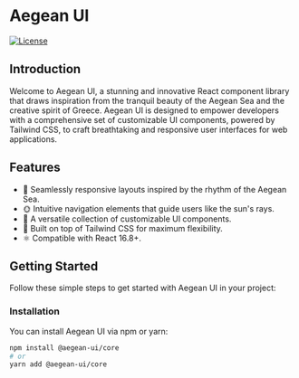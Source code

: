 # Aegean UI

[![License](https://img.shields.io/badge/license-MIT-blue.svg)](https://opensource.org/licenses/MIT)

## Introduction

Welcome to Aegean UI, a stunning and innovative React component library that draws inspiration from the tranquil beauty of the Aegean Sea and the creative spirit of Greece. Aegean UI is designed to empower developers with a comprehensive set of customizable UI components, powered by Tailwind CSS, to craft breathtaking and responsive user interfaces for web applications.

## Features

- 🌊 Seamlessly responsive layouts inspired by the rhythm of the Aegean Sea.
- 🌞 Intuitive navigation elements that guide users like the sun's rays.
- 🎨 A versatile collection of customizable UI components.
- 🚀 Built on top of Tailwind CSS for maximum flexibility.
- ⚛️ Compatible with React 16.8+.

## Getting Started

Follow these simple steps to get started with Aegean UI in your project:

### Installation

You can install Aegean UI via npm or yarn:

```bash
npm install @aegean-ui/core
# or
yarn add @aegean-ui/core
```
